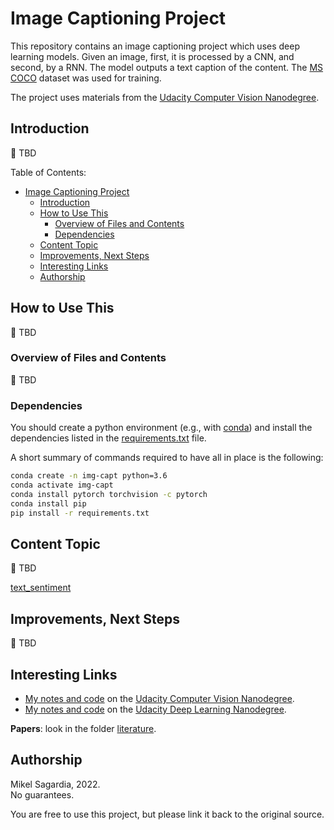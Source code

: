# Image Captioning Project

This repository contains an image captioning project which uses deep learning models. Given an image, first, it is processed by a CNN, and second, by a RNN. The model outputs a text caption of the content. The [MS COCO](https://cocodataset.org/#home) dataset was used for training.

The project uses materials from the [Udacity Computer Vision Nanodegree](https://www.udacity.com/course/computer-vision-nanodegree--nd891).

## Introduction

:construction: TBD

Table of Contents:

- [Image Captioning Project](#image-captioning-project)
  - [Introduction](#introduction)
  - [How to Use This](#how-to-use-this)
    - [Overview of Files and Contents](#overview-of-files-and-contents)
    - [Dependencies](#dependencies)
  - [Content Topic](#content-topic)
  - [Improvements, Next Steps](#improvements-next-steps)
  - [Interesting Links](#interesting-links)
  - [Authorship](#authorship)

## How to Use This

:construction: TBD

### Overview of Files and Contents

:construction: TBD

### Dependencies

You should create a python environment (e.g., with [conda](https://docs.conda.io/en/latest/)) and install the dependencies listed in the [requirements.txt](requirements.txt) file.

A short summary of commands required to have all in place is the following:

```bash
conda create -n img-capt python=3.6
conda activate img-capt
conda install pytorch torchvision -c pytorch 
conda install pip
pip install -r requirements.txt
```

## Content Topic

:construction: TBD

[text_sentiment](https://github.com/mxagar/text_sentiment)

## Improvements, Next Steps

:construction: TBD

## Interesting Links

- [My notes and code](https://github.com/mxagar/computer_vision_udacity) on the [Udacity Computer Vision Nanodegree](https://www.udacity.com/course/computer-vision-nanodegree--nd891).
- [My notes and code](https://github.com/mxagar/deep_learning_udacity) on the [Udacity Deep Learning Nanodegree](https://www.udacity.com/course/deep-learning-nanodegree--nd101).

**Papers**: look in the folder [literature](literature/literature.txt).

## Authorship

Mikel Sagardia, 2022.  
No guarantees.

You are free to use this project, but please link it back to the original source.